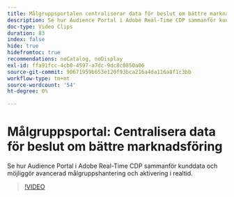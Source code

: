 ```yaml
---
title: Målgruppsportalen centraliserar data för beslut om bättre marknadsföring
description: Se hur Audience Portal i Adobe Real-Time CDP sammanför kunddata och möjliggör avancerad målgruppshantering och aktivering i realtid.
doc-type: Video Clips
duration: 83
index: false
hide: true
hidefromtoc: true
recommendations: noCatalog, noDisplay
exl-id: ffa91fcc-4cb0-4597-a7dc-9dc8c0850a06
source-git-commit: 90671959b653e120f93bca216a4da116a8f1c3bb
workflow-type: tm+mt
source-wordcount: '54'
ht-degree: 0%

---
```


# Målgruppsportal: Centralisera data för beslut om bättre marknadsföring

Se hur Audience Portal i Adobe Real-Time CDP sammanför kunddata och möjliggör avancerad målgruppshantering och aktivering i realtid.

<!-- 72_S508_3442517_82_audience-portal-centralizing-data-for-better-marketing-decisions -->
>[!VIDEO](https://video.tv.adobe.com/v/3458185/?learn=on&enablevpops=true)
